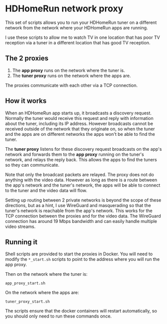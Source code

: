 # HDHomeRun network proxy
This set of scripts allows you to run your HDHomeRun tuner
on a different network from the network where your HDHomeRun apps
are running.

I use these scripts to allow me to watch TV in one location that
has poor TV reception via a tuner in a different location that has
good TV reception.

## The 2 proxies
1. The **app proxy** runs on the network where the tuner is.
2. The **tuner proxy** runs on the network where the apps are.

The proxies communicate with each other via a TCP connection.

## How it works
When an HDHomeRun app starts up, it broadcasts a discovery request. Normally
the tuner would receive this request and reply with information about the
tuner, including its IP address. However broadcasts cannot be received outside
of the network that they originate on, so when the tuner and the apps are
on different networks the apps won't be able to find the tuner. 

The **tuner proxy** listens for these discovery request broadcasts on the app's
network and forwards them to the **app proxy** running on the tuner's network, and
relays the reply back. This allows the apps to find the tuners so they can communicate.

Note that only the broadcast packets are relayed. The proxy does not do anything
with the video data. However as long as there is a route between the app's network
and the tuner's network, the apps will be able to connect to the tuner and the video
data will flow.

Setting up routing between 2 private networks is beyond the scope of these
directions, but as a hint, I use WireGuard and masquerading so that the
tuner's network is reachable from the app's network. This works for the TCP
connection between the proxies and for the video data. The WireGuard connection
has around 19 Mbps bandwidth and can easily handle multiple video streams.

## Running it
Shell scripts are provided to start the proxies in Docker. You will need to
modify the <code>*_start.sh</code> scripts to point to the address where you
will run the app proxy.

Then on the network where the tuner is:

```
app_proxy_start.sh
```

On the network where the apps are:
```
tuner_proxy_start.sh
```

The scripts ensure that the docker containers will restart automatically, so you should only
need to run these commands once.
